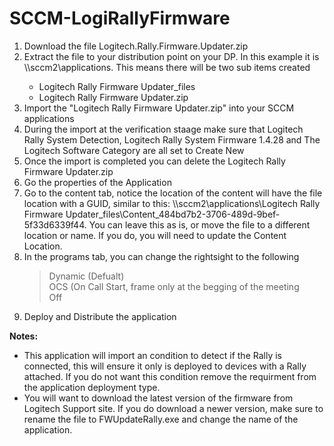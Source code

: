 # SCCM-LogiRallyFirmware
<ol>
  <li>Download the file Logitech.Rally.Firmware.Updater.zip</li>
  <li>Extract the file to your distribution point on your DP. In this example it is \\sccm2\applications. This means there will be two sub items created</li>
  <ul>
    <li>Logitech Rally Firmware Updater_files</li>
    <li>Logitech Rally Firmware Updater.zip</li>
  </ul>
  <li>Import the "Logitech Rally Firmware Updater.zip" into your SCCM applications</li>
  <li>During the import at the verification staage make sure that Logitech Rally System Detection, Logitech Rally System Firmware 1.4.28 and The Logitech Software Category are all set to Create New</li>
  <li>Once the import is completed you can delete the Logitech Rally Firmware Updater.zip</li>
  <li>Go the properties of the Application</li>
  <li>Go to the content tab, notice the location of the content will have the file location with a GUID, similar to this: \\sccm2\applications\Logitech Rally Firmware Updater_files\Content_484bd7b2-3706-489d-9bef-5f33d6339f44. You can leave this as is, or move the file to a different location or name. If you do, you will need to update the Content Location.</li>
  <li>In the programs tab, you can change the rightsight to the following<br>
    <blockquote>
      Dynamic (Defualt)<br>
      OCS (On Call Start, frame only at the begging of the meeting<br>
      Off
      </blockquote>
  <li>Deploy and Distribute the application</li>
  </ol>
  <B>Notes:</B>
<ul>
  <li>This application will import an condition to detect if the Rally is connected, this will ensure it only is deployed to devices with a Rally attached. If you do not want this condition remove the requirment from the application deployment type.</li>
  <li>You will want to download the latest version of the firmware from Logitech Support site. If you do download a newer version, make sure to rename the file to FWUpdateRally.exe and change the name of the application.</li>
  </ul>
  
